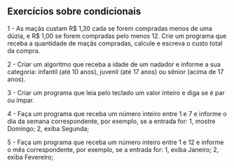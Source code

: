 ## Exercícios sobre condicionais

1 - As maçãs custam R$ 1,30 cada se forem compradas menos de uma dúzia, e R$ 1,00 se forem compradas pelo menos 12. Crie um programa que receba a quantidade de maçãs compradas, calcule e escreva o custo total da compra.

2 - Criar um algoritmo que receba a idade de um nadador e informe a sua categoria: infantil (até 10 anos), juvenil (até 17 anos) ou sênior (acima de 17 anos).

3 - Criar um programa que leia pelo teclado um valor inteiro e diga se é par ou ímpar.

4 - Faça um programa que receba um número inteiro entre 1 e 7 e informe o dia da semana correspondente, por exemplo, se a entrada for: 1, mostre Domingo; 2, exiba Segunda;

5 - Faça um programa que receba um número inteiro entre 1 e 12 e informe o mês correspondente, por exemplo, se a entrada for: 1, exiba Janeiro; 2, exiba Fevereiro;
